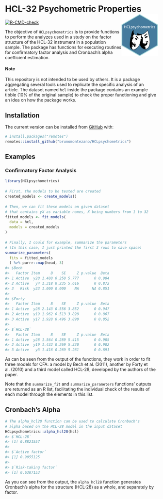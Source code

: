 
<!-- README.md is generated from README.Rmd. Please edit that file -->

# HCL-32 Psychometric Properties <a href='https://github.com/brunomontezano/HCLpsychometrics/'><img src='man/figures/logo.png' align="right" height="139" /></a>

<!-- badges: start -->

[![R-CMD-check](https://github.com/brunomontezano/HCLpsychometrics/workflows/R-CMD-check/badge.svg)](https://github.com/brunomontezano/HCLpsychometrics/actions)
<!-- badges: end -->

The objective of `HCLpsychometrics` is to provide functions to perform
the analyzes used in a study on the factor structure of the HCL-32
instrument in a population sample. The package has functions for
executing routines for confirmatory factor analysis and Cronbach’s alpha
coefficient estimation.

#### Note

This repository is not intended to be used by others. It is a package
aggregating several tools used to replicate the specific analysis of an
article. The dataset named `hcl` inside the package contains an example
tibble (10% of the original sample) to check the proper functioning and
give an idea on how the package works.

## Installation

The current version can be installed from [GitHub](https://github.com/)
with:

``` r
# install.packages("remotes")
remotes::install_github("brunomontezano/HCLpsychometrics")
```

## Examples

### Confirmatory Factor Analysis

``` r
library(HCLpsychometrics)

# First, the models to be tested are created
created_models <- create_models()

# Then, we can fit these models on given dataset
# that contains yX as variable names, X being numbers from 1 to 32
fitted_models <- fit_models(
  data = hcl,
  models = created_models
)

# Finally, I could for example, summarize the parameters
# (In this case, I just printed the first 3 rows to save space)
summarize_parameters(
  fits = fitted_models
  ) %>% purrr::map(head, 3)
#> $Bech
#>   Factor Item     B    SE     Z p.value  Beta
#> 1 Active  y28 1.488 0.258 5.777       0 0.984
#> 2 Active   y4 1.318 0.235 5.616       0 0.872
#> 3   Risk  y23 1.000 0.000    NA      NA 0.851
#> 
#> $Forty
#>   Factor Item     B    SE     Z p.value  Beta
#> 1 Active  y28 2.143 0.556 3.852       0 0.947
#> 2 Active  y19 1.962 0.513 3.828       0 0.867
#> 3 Active  y17 1.928 0.496 3.890       0 0.852
#> 
#> $`HCL-28`
#>   Factor Item     B    SE     Z p.value  Beta
#> 1 Active  y28 1.564 0.289 5.415       0 0.985
#> 2 Active  y19 1.432 0.269 5.330       0 0.902
#> 3 Active   y3 1.416 0.269 5.261       0 0.891
```

As can be seen from the output of the functions, they work in order to
fit three models for CFA: a model by Bech et al. (2011), another by
Forty et al. (2010) and a third model called HCL-28, developed by the
authors of the paper.

Note that the `summarize_fit` and `summarize_parameters` functions’
outputs are returned as an R list, facilitating the individual check of
the results of each model through the elements in this list.

## Cronbach’s Alpha

``` r
# The alpha_hcl28 function can be used to calculate Cronbach's
# alpha based on the HCL-28 model in the input dataset
HCLpsychometrics::alpha_hcl28(hcl)
#> $`HCL-28`
#> [1] 0.8821557
#> 
#> $`Active factor`
#> [1] 0.9055125
#> 
#> $`Risk-taking factor`
#> [1] 0.6307153
```

As you can see from the output, the `alpha_hcl28` function generates
Cronbach’s alpha for the structure (HCL-28) as a whole, and separately
by factor.
